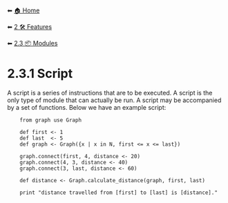 ⬅ [🏠 Home](../../README.md)

⬅ [2 🛠 Features](../README.md)

⬅ [2.3 📦 Modules](README.md)

# 2.3.1 Script

A script is a series of instructions that are to be executed.
A script is the only type of module that can actually be run.
A script may be accompanied by a set of functions.
Below we have an example script:
```
    from graph use Graph
    
    def first <- 1
    def last  <- 5
    def graph <- Graph({x | x in N, first <= x <= last})
    
    graph.connect(first, 4, distance <- 20)
    graph.connect(4, 3, distance <- 40)
    graph.connect(3, last, distance <- 60)

    def distance <- Graph.calculate_distance(graph, first, last)
    
    print "distance travelled from [first] to [last] is [distance]."
```
